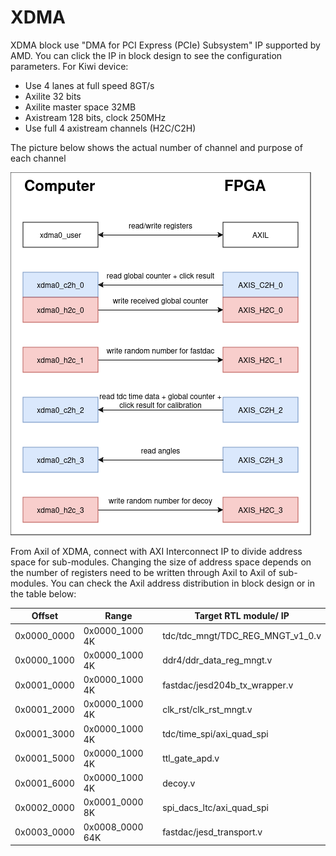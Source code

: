 # XDMA

XDMA block use "DMA for PCI Express (PCIe) Subsystem" IP supported by AMD. You can click the IP in block design to see the configuration parameters. For Kiwi device:
- Use 4 lanes at full speed 8GT/s
- Axilite 32 bits
- Axilite master space 32MB
- Axistream 128 bits, clock 250MHz
- Use full 4 axistream channels (H2C/C2H)

The picture below shows the actual number of channel and purpose of each channel


![XDMA channels](pics/xdma.png) 

From Axil of XDMA, connect with AXI Interconnect IP to divide address space for sub-modules. Changing the size of address space depends on the number of registers need to be written through Axil to Axil of sub-modules. You can check the Axil address distribution in block design or in the table below:


|Offset      | Range         | Target RTL module/ IP|
|------------|---------------|----------------------|
|0x0000_0000 |0x0000_1000 4K | tdc/tdc_mngt/TDC_REG_MNGT_v1_0.v|
|0x0000_1000 |0x0000_1000 4K | ddr4/ddr_data_reg_mngt.v|
|0x0001_0000 |0x0000_1000 4K | fastdac/jesd204b_tx_wrapper.v|
|0x0001_2000 |0x0000_1000 4K | clk_rst/clk_rst_mngt.v|
|0x0001_3000 |0x0000_1000 4K | tdc/time_spi/axi_quad_spi|
|0x0001_5000 |0x0000_1000 4K | ttl_gate_apd.v|
|0x0001_6000 |0x0000_1000 4K | decoy.v|
|0x0002_0000 |0x0001_0000 8K | spi_dacs_ltc/axi_quad_spi|
|0x0003_0000 |0x0008_0000 64K| fastdac/jesd_transport.v|
